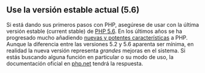 ## Use la versión estable actual \(5.6\)

Si está dando sus primeros pasos con PHP, asegúrese de usar con la última versión estable \(current stable\) de [PHP 5.6](http://www.php.net/downloads.php). En los últimos años se ha progresado mucho añadiendo [nuevas y potentes características](http://phpdevenezuela.github.io/php-the-right-way/#language_highlights) a PHP. Aunque la diferencia entre las versiones 5.2 y 5.6 aparenta ser mínima, en realidad la nueva versión representa _grandes_ mejoras en el sistema. Si estás buscando alguna función en particular o su modo de uso, la documentación oficial en [php.net](http://www.php.net/manual/es/) tendrá la respuesta.

